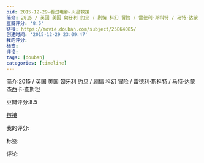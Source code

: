 ```yaml
---
pid: 2015-12-29-看过电影-火星救援
简介: 2015 / 英国 美国 匈牙利 约旦 / 剧情 科幻 冒险 / 雷德利·斯科特 / 马特·达蒙 杰西卡·查斯坦
豆瓣评分: '8.5'
链接: https://movie.douban.com/subject/25864085/
创建时间: '2015-12-29 23:09:47'
我的评分:
标签:
评论:
tags: [douban]
categories: [timeline]
---
```

简介:2015 / 英国 美国 匈牙利 约旦 / 剧情 科幻 冒险 / 雷德利·斯科特 / 马特·达蒙 杰西卡·查斯坦

豆瓣评分:8.5

[链接](https://movie.douban.com/subject/25864085/)

我的评分:

标签:

评论:

